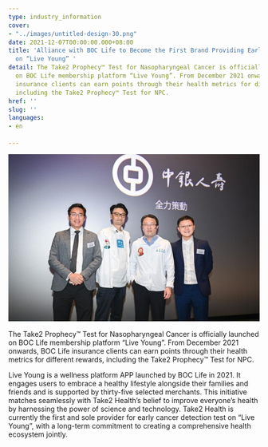 ```yaml
---
type: industry_information
cover:
- "../images/untitled-design-30.png"
date: 2021-12-07T00:00:00.000+08:00
title: 'Alliance with BOC Life to Become the First Brand Providing Early Cancer Detection
  on “Live Young” '
detail: The Take2 Prophecy™ Test for Nasopharyngeal Cancer is officially launched
  on BOC Life membership platform “Live Young”. From December 2021 onwards, BOC Life
  insurance clients can earn points through their health metrics for different rewards,
  including the Take2 Prophecy™ Test for NPC.
href: ''
slug: ''
languages:
- en

---
```

![](../images/untitled-design-31.png)

The Take2 Prophecy™ Test for Nasopharyngeal Cancer is officially launched on BOC Life membership platform “Live Young”. From December 2021 onwards, BOC Life insurance clients can earn points through their health metrics for different rewards, including the Take2 Prophecy™ Test for NPC.

Live Young is a wellness platform APP launched by BOC Life in 2021. It engages users to embrace a healthy lifestyle alongside their families and friends and is supported by thirty-five selected merchants. This initiative matches seamlessly with Take2 Health’s belief to improve everyone’s health by harnessing the power of science and technology. Take2 Health is currently the first and sole provider for early cancer detection test on “Live Young”, with a long-term commitment to creating a comprehensive health ecosystem jointly.